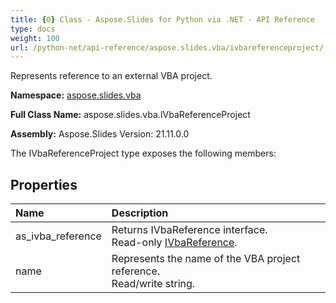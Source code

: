 ```yaml
---
title: {0} Class - Aspose.Slides for Python via .NET - API Reference
type: docs
weight: 100
url: /python-net/api-reference/aspose.slides.vba/ivbareferenceproject/
---
```


Represents reference to an external VBA project.

**Namespace:** [aspose.slides.vba](/python-net/api-reference/aspose.slides.vba/)

**Full Class Name:** aspose.slides.vba.IVbaReferenceProject

**Assembly:**  Aspose.Slides Version: 21.11.0.0

The IVbaReferenceProject type exposes the following members:
## **Properties**
|**Name**|**Description**|
| :- | :- |
|as_ivba_reference|Returns IVbaReference interface.<br/>            Read-only [IVbaReference](/python-net/api-reference/aspose.slides.vba/ivbareference/).|
|name|Represents the name of the VBA project reference.<br/>            Read/write string.|
